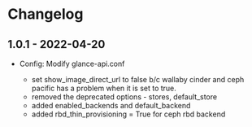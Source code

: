 # Changelog

## 1.0.1 - 2022-04-20

* Config: Modify glance-api.conf

  - set show_image_direct_url to false b/c wallaby cinder and ceph pacific 
    has a problem when it is set to true.
  - removed the deprecated options - stores, default_store
  - added enabled_backends and default_backend
  - added rbd_thin_provisioning = True for ceph rbd backend
